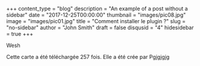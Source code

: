 +++
content_type = "blog"
description = "An example of a post without a sidebar"
date = "2017-12-25T00:00:00"
thumbnail = "images/pic08.jpg"
image = "images/pic01.jpg"
title = "Comment installer le plugin ?"
slug = "no-sidebar"
author = "John Smith"
draft = false
disqusid = "4"
hidesidebar = true
+++

Wesh

Cette carte a été téléchargée 257 fois.
Elle a été crée par Pgjgjgjg
